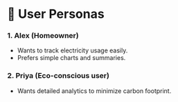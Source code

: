 # 👥 User Personas

### 1. Alex (Homeowner)
- Wants to track electricity usage easily.
- Prefers simple charts and summaries.

### 2. Priya (Eco-conscious user)
- Wants detailed analytics to minimize carbon footprint.
